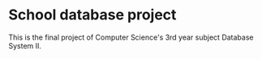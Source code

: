 # School database project

This is the final project of Computer Science's 3rd year subject Database System II.
